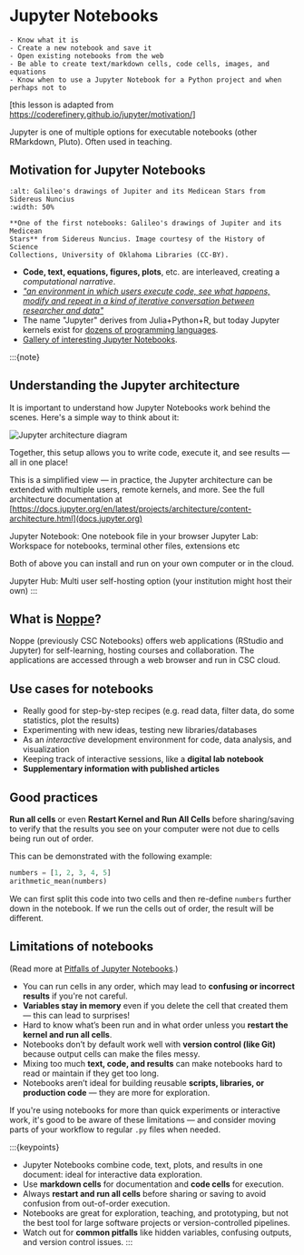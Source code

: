 # Jupyter Notebooks

```{objectives}
- Know what it is
- Create a new notebook and save it
- Open existing notebooks from the web
- Be able to create text/markdown cells, code cells, images, and equations
- Know when to use a Jupyter Notebook for a Python project and when perhaps not to

```

[this lesson is adapted from <https://coderefinery.github.io/jupyter/motivation/>]

Jupyter is one of multiple options for executable notebooks (other RMarkdown, Pluto).
Often used in teaching.

## Motivation for Jupyter Notebooks

```{figure} img/jupyter/medicean-stars.png
:alt: Galileo's drawings of Jupiter and its Medicean Stars from Sidereus Nuncius
:width: 50%

**One of the first notebooks: Galileo's drawings of Jupiter and its Medicean
Stars** from Sidereus Nuncius. Image courtesy of the History of Science
Collections, University of Oklahoma Libraries (CC-BY).
```

- **Code, text, equations, figures, plots**, etc. are interleaved, creating a *computational narrative*.
- [*"an environment in which users execute code, see what happens, modify and
  repeat in a kind of iterative conversation between researcher and
  data"*](https://www.nature.com/articles/d41586-018-07196-1)
- The name "Jupyter" derives from Julia+Python+R, but today Jupyter kernels
  exist for [dozens of programming languages](https://github.com/jupyter/jupyter/wiki/Jupyter-kernels).
- [Gallery of interesting Jupyter Notebooks](https://github.com/jupyter/jupyter/wiki).



:::{note}
## Understanding the Jupyter architecture

It is important to understand how Jupyter Notebooks work behind the scenes. Here's a simple way to think about it:

![Jupyter architecture diagram](https://docs.jupyter.org/en/latest/_images/notebook_components.png)

Together, this setup allows you to write code, execute it, and see results — all in one place!

This is a simplified view — in practice, the Jupyter architecture can be extended with multiple users, remote kernels, and more. See the full architecture documentation at [https://docs.jupyter.org/en/latest/projects/architecture/content-architecture.html](docs.jupyter.org)

Jupyter Notebook: One notebook file in your browser
Jupyter Lab: Workspace for notebooks, terminal other files, extensions etc

Both of above you can install and run on your own computer or in the cloud. 

Jupyter Hub: Multi user self-hosting option (your institution might host their own)
:::

## What is [Noppe](https://research.csc.fi/service/noppe/)?

Noppe (previously CSC Notebooks) offers web applications (RStudio and Jupyter) for self-learning, hosting courses and collaboration. The applications are accessed through a web browser and run in CSC cloud. 

## Use cases for notebooks

- Really good for step-by-step recipes (e.g. read data, filter data, do some statistics, plot the results)
- Experimenting with new ideas, testing new libraries/databases
- As an *interactive* development environment for code, data analysis, and visualization
- Keeping track of interactive sessions, like a **digital lab notebook**
- **Supplementary information with published articles**


## Good practices

**Run all cells** or even **Restart Kernel and Run All Cells**
before sharing/saving to verify that the results you see on your
computer were not due to cells being run out of order.

This can be demonstrated with the following example:
```python
numbers = [1, 2, 3, 4, 5]
arithmetic_mean(numbers)
```
We can first split this code into two cells and then re-define `numbers`
further down in the notebook. If we run the cells out of order, the result will
be different.

## Limitations of notebooks
(Read more at [Pitfalls of Jupyter Notebooks](https://scicomp.aalto.fi/scicomp/jupyter-pitfalls/).)

- You can run cells in any order, which may lead to **confusing or incorrect results** if you're not careful.
- **Variables stay in memory** even if you delete the cell that created them — this can lead to surprises!
- Hard to know what’s been run and in what order unless you **restart the kernel and run all cells**.
- Notebooks don’t by default work well with **version control (like Git)** because output cells can make the files messy.
- Mixing too much **text, code, and results** can make notebooks hard to read or maintain if they get too long.
- Notebooks aren’t ideal for building reusable **scripts, libraries, or production code** — they are more for exploration.

If you're using notebooks for more than quick experiments or interactive work, it's good to be aware of these limitations — and consider moving parts of your workflow to regular `.py` files when needed.



:::{keypoints}
- Jupyter Notebooks combine code, text, plots, and results in one document: ideal for interactive data exploration.
- Use **markdown cells** for documentation and **code cells** for execution.
- Always **restart and run all cells** before sharing or saving to avoid confusion from out-of-order execution.
- Notebooks are great for exploration, teaching, and prototyping, but not the best tool for large software projects or version-controlled pipelines.
- Watch out for **common pitfalls** like hidden variables, confusing outputs, and version control issues.
:::